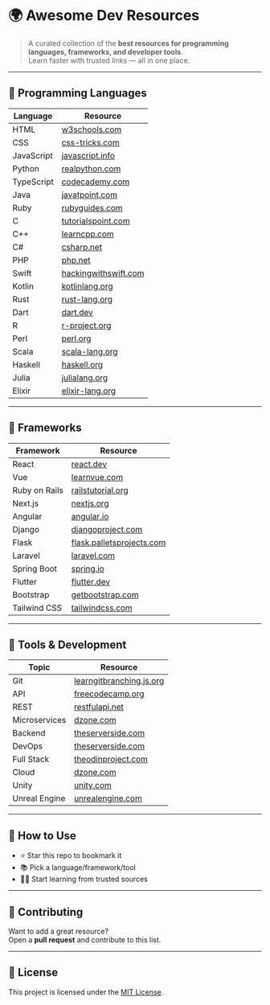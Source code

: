 # 🌍 Awesome Dev Resources

> A curated collection of the **best resources for programming languages, frameworks, and developer tools**.  
> Learn faster with trusted links — all in one place.

---

## 🔹 Programming Languages  

| Language     | Resource |
|--------------|----------|
| HTML         | [w3schools.com](https://www.w3schools.com) |
| CSS          | [css-tricks.com](https://css-tricks.com) |
| JavaScript   | [javascript.info](https://javascript.info) |
| Python       | [realpython.com](https://realpython.com) |
| TypeScript   | [codecademy.com](https://www.codecademy.com) |
| Java         | [javatpoint.com](https://www.javatpoint.com) |
| Ruby         | [rubyguides.com](https://www.rubyguides.com) |
| C            | [tutorialspoint.com](https://www.tutorialspoint.com) |
| C++          | [learncpp.com](https://www.learncpp.com) |
| C#           | [csharp.net](https://learn.microsoft.com/dotnet/csharp) |
| PHP          | [php.net](https://www.php.net) |
| Swift        | [hackingwithswift.com](https://www.hackingwithswift.com) |
| Kotlin       | [kotlinlang.org](https://kotlinlang.org) |
| Rust         | [rust-lang.org](https://www.rust-lang.org) |
| Dart         | [dart.dev](https://dart.dev) |
| R            | [r-project.org](https://www.r-project.org) |
| Perl         | [perl.org](https://www.perl.org) |
| Scala        | [scala-lang.org](https://www.scala-lang.org) |
| Haskell      | [haskell.org](https://www.haskell.org) |
| Julia        | [julialang.org](https://julialang.org) |
| Elixir       | [elixir-lang.org](https://elixir-lang.org) |

---

## 🔹 Frameworks  

| Framework        | Resource |
|------------------|----------|
| React            | [react.dev](https://react.dev) |
| Vue              | [learnvue.com](https://learnvue.com) |
| Ruby on Rails    | [railstutorial.org](https://www.railstutorial.org) |
| Next.js          | [nextjs.org](https://nextjs.org) |
| Angular          | [angular.io](https://angular.io) |
| Django           | [djangoproject.com](https://www.djangoproject.com) |
| Flask            | [flask.palletsprojects.com](https://flask.palletsprojects.com) |
| Laravel          | [laravel.com](https://laravel.com) |
| Spring Boot      | [spring.io](https://spring.io) |
| Flutter          | [flutter.dev](https://flutter.dev) |
| Bootstrap        | [getbootstrap.com](https://getbootstrap.com) |
| Tailwind CSS     | [tailwindcss.com](https://tailwindcss.com) |

---

## 🔹 Tools & Development  

| Topic         | Resource |
|---------------|----------|
| Git           | [learngitbranching.js.org](https://learngitbranching.js.org) |
| API           | [freecodecamp.org](https://www.freecodecamp.org) |
| REST          | [restfulapi.net](https://restfulapi.net) |
| Microservices | [dzone.com](https://dzone.com) |
| Backend       | [theserverside.com](https://theserverside.com) |
| DevOps        | [theserverside.com](https://theserverside.com) |
| Full Stack    | [theodinproject.com](https://www.theodinproject.com) |
| Cloud         | [dzone.com](https://dzone.com) |
| Unity         | [unity.com](https://unity.com) |
| Unreal Engine | [unrealengine.com](https://www.unrealengine.com) |

---

## 🚀 How to Use  
- ⭐ Star this repo to bookmark it  
- 📚 Pick a language/framework/tool  
- 🧑‍💻 Start learning from trusted sources  

---

## 🤝 Contributing  
Want to add a great resource?  
Open a **pull request** and contribute to this list.  

---

## 📌 License  
This project is licensed under the [MIT License](LICENSE).
